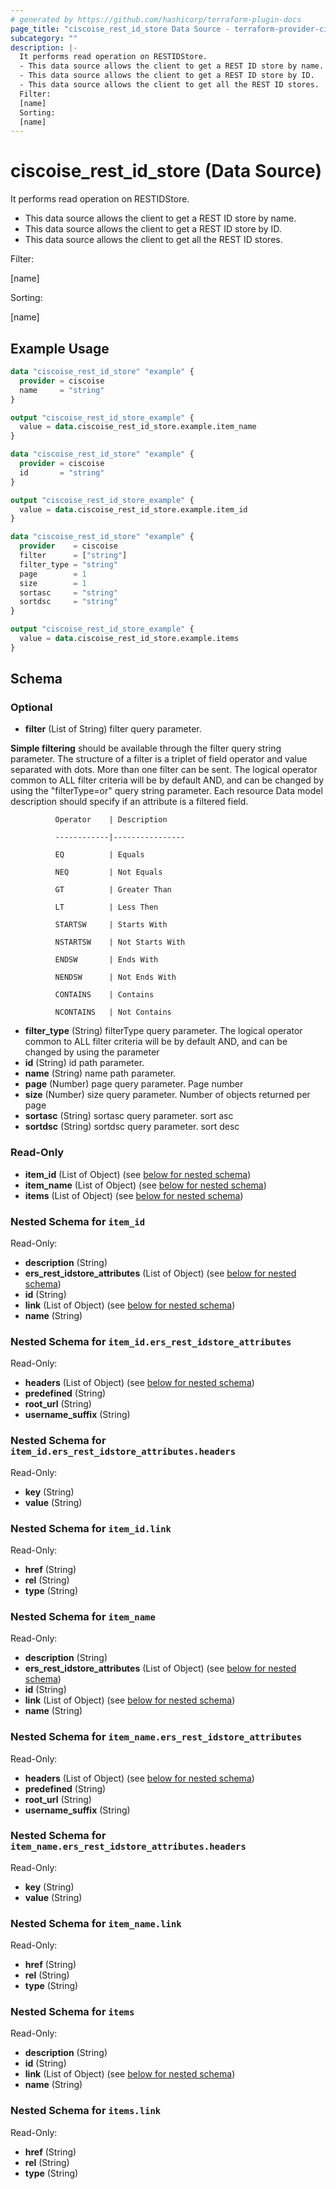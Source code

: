 ```yaml
---
# generated by https://github.com/hashicorp/terraform-plugin-docs
page_title: "ciscoise_rest_id_store Data Source - terraform-provider-ciscoise"
subcategory: ""
description: |-
  It performs read operation on RESTIDStore.
  - This data source allows the client to get a REST ID store by name.
  - This data source allows the client to get a REST ID store by ID.
  - This data source allows the client to get all the REST ID stores.
  Filter:
  [name]
  Sorting:
  [name]
---
```


# ciscoise_rest_id_store (Data Source)

It performs read operation on RESTIDStore.

- This data source allows the client to get a REST ID store by name.
- This data source allows the client to get a REST ID store by ID.
- This data source allows the client to get all the REST ID stores.

Filter:

[name]

Sorting:

[name]

## Example Usage

```terraform
data "ciscoise_rest_id_store" "example" {
  provider = ciscoise
  name     = "string"
}

output "ciscoise_rest_id_store_example" {
  value = data.ciscoise_rest_id_store.example.item_name
}

data "ciscoise_rest_id_store" "example" {
  provider = ciscoise
  id       = "string"
}

output "ciscoise_rest_id_store_example" {
  value = data.ciscoise_rest_id_store.example.item_id
}

data "ciscoise_rest_id_store" "example" {
  provider    = ciscoise
  filter      = ["string"]
  filter_type = "string"
  page        = 1
  size        = 1
  sortasc     = "string"
  sortdsc     = "string"
}

output "ciscoise_rest_id_store_example" {
  value = data.ciscoise_rest_id_store.example.items
}
```

<!-- schema generated by tfplugindocs -->
## Schema

### Optional

- **filter** (List of String) filter query parameter. 

**Simple filtering** should be available through the filter query string parameter. The structure of a filter is
a triplet of field operator and value separated with dots. More than one filter can be sent. The logical operator
common to ALL filter criteria will be by default AND, and can be changed by using the "filterType=or" query
string parameter. Each resource Data model description should specify if an attribute is a filtered field.



              Operator    | Description 

              ------------|----------------

              EQ          | Equals 

              NEQ         | Not Equals 

              GT          | Greater Than 

              LT          | Less Then 

              STARTSW     | Starts With 

              NSTARTSW    | Not Starts With 

              ENDSW       | Ends With 

              NENDSW      | Not Ends With 

              CONTAINS	  | Contains 

              NCONTAINS	  | Not Contains
- **filter_type** (String) filterType query parameter. The logical operator common to ALL filter criteria will be by default AND, and can be changed by using the parameter
- **id** (String) id path parameter.
- **name** (String) name path parameter.
- **page** (Number) page query parameter. Page number
- **size** (Number) size query parameter. Number of objects returned per page
- **sortasc** (String) sortasc query parameter. sort asc
- **sortdsc** (String) sortdsc query parameter. sort desc

### Read-Only

- **item_id** (List of Object) (see [below for nested schema](#nestedatt--item_id))
- **item_name** (List of Object) (see [below for nested schema](#nestedatt--item_name))
- **items** (List of Object) (see [below for nested schema](#nestedatt--items))

<a id="nestedatt--item_id"></a>
### Nested Schema for `item_id`

Read-Only:

- **description** (String)
- **ers_rest_idstore_attributes** (List of Object) (see [below for nested schema](#nestedobjatt--item_id--ers_rest_idstore_attributes))
- **id** (String)
- **link** (List of Object) (see [below for nested schema](#nestedobjatt--item_id--link))
- **name** (String)

<a id="nestedobjatt--item_id--ers_rest_idstore_attributes"></a>
### Nested Schema for `item_id.ers_rest_idstore_attributes`

Read-Only:

- **headers** (List of Object) (see [below for nested schema](#nestedobjatt--item_id--ers_rest_idstore_attributes--headers))
- **predefined** (String)
- **root_url** (String)
- **username_suffix** (String)

<a id="nestedobjatt--item_id--ers_rest_idstore_attributes--headers"></a>
### Nested Schema for `item_id.ers_rest_idstore_attributes.headers`

Read-Only:

- **key** (String)
- **value** (String)



<a id="nestedobjatt--item_id--link"></a>
### Nested Schema for `item_id.link`

Read-Only:

- **href** (String)
- **rel** (String)
- **type** (String)



<a id="nestedatt--item_name"></a>
### Nested Schema for `item_name`

Read-Only:

- **description** (String)
- **ers_rest_idstore_attributes** (List of Object) (see [below for nested schema](#nestedobjatt--item_name--ers_rest_idstore_attributes))
- **id** (String)
- **link** (List of Object) (see [below for nested schema](#nestedobjatt--item_name--link))
- **name** (String)

<a id="nestedobjatt--item_name--ers_rest_idstore_attributes"></a>
### Nested Schema for `item_name.ers_rest_idstore_attributes`

Read-Only:

- **headers** (List of Object) (see [below for nested schema](#nestedobjatt--item_name--ers_rest_idstore_attributes--headers))
- **predefined** (String)
- **root_url** (String)
- **username_suffix** (String)

<a id="nestedobjatt--item_name--ers_rest_idstore_attributes--headers"></a>
### Nested Schema for `item_name.ers_rest_idstore_attributes.headers`

Read-Only:

- **key** (String)
- **value** (String)



<a id="nestedobjatt--item_name--link"></a>
### Nested Schema for `item_name.link`

Read-Only:

- **href** (String)
- **rel** (String)
- **type** (String)



<a id="nestedatt--items"></a>
### Nested Schema for `items`

Read-Only:

- **description** (String)
- **id** (String)
- **link** (List of Object) (see [below for nested schema](#nestedobjatt--items--link))
- **name** (String)

<a id="nestedobjatt--items--link"></a>
### Nested Schema for `items.link`

Read-Only:

- **href** (String)
- **rel** (String)
- **type** (String)


